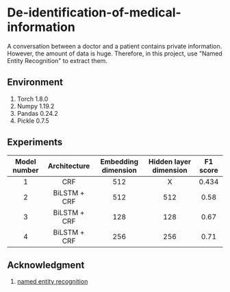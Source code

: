 # De-identification-of-medical-information

A conversation between a doctor and a patient contains private information. However, the amount of data is huge. Therefore, in this project, use "Named Entity Recognition" to extract them.

## Environment
1. Torch 1.8.0
2. Numpy 1.19.2
3. Pandas 0.24.2
4. Pickle 0.7.5


## Experiments
| Model number | Architecture | Embedding dimension | Hidden layer dimension | F1 score |
|:-:|:-:|:-:|:-:|:-:|
| 1 | CRF | 512 | X | 0.434 |
| 2 | BiLSTM + CRF | 512 | 512 | 0.58 |
| 3 | BiLSTM + CRF | 128 | 128 | 0.67 |
| 4 | BiLSTM + CRF | 256 | 256 | 0.71 |


## Acknowledgment
1. [named entity recognition](https://github.com/luopeixiang/named_entity_recognition)
